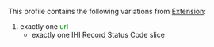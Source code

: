 This profile contains the following variations from [Extension](http://hl7.org/fhir/STU3/Extension):

1. exactly one <span style='color:green'>url</span> 
   * exactly one IHI Record Status Code slice
